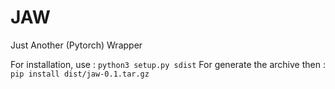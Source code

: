 # JAW
Just Another (Pytorch) Wrapper

For installation, use :
```python3 setup.py sdist```
For generate the archive then :
```pip install dist/jaw-0.1.tar.gz```
